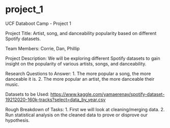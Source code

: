 # project_1
UCF Databoot Camp - Project 1

Project Title: Artist, song, and danceability popularity based on different Spotify datasets.

Team Members: Corrie, Dan, Phillip

Project Description: We will be exploring different Spotify datasets to gain insight on the popularity of various artists, songs, and danceability.

Research Questions to Answer: 
    1. The more popular a song, the more danceable it is.
    2. The more popular an artist, the more danceable their music.

Datasets to be Used: https://www.kaggle.com/yamaerenay/spotify-dataset-19212020-160k-tracks?select=data_by_year.csv

Rough Breakdown of Tasks:
    1. First we will look at cleaning/merging data.
    2. Run statistical analysis on the cleaned data to prove or disprove our hypothesis.


    